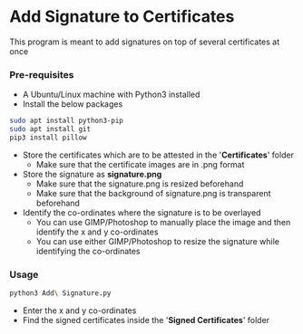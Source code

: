 # Add Signature to Certificates

This program is meant to add signatures on top of several certificates at once

### Pre-requisites
- A Ubuntu/Linux machine with Python3 installed
- Install the below packages

```bash
sudo apt install python3-pip
sudo apt install git
pip3 install pillow
```

- Store the certificates which are to be attested in the '**Certificates**' folder
  - Make sure that the certificate images are in .png format
- Store the signature as **signature.png**
  - Make sure that the signature.png is resized beforehand
  - Make sure that the background of signature.png is transparent beforehand
- Identify the co-ordinates where the signature is to be overlayed
  - You can use GIMP/Photoshop to manually place the image and then identify the x and y co-ordinates
  - You can use either GIMP/Photoshop to resize the signature while identifying the co-ordinates

### Usage
```bash
python3 Add\ Signature.py
```
- Enter the x and y co-ordinates
- Find the signed certificates inside the '**Signed Certificates**' folder